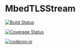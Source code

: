 # MbedTLSStream

[![Build Status](https://travis-ci.org/wildart/MbedTLSStream.jl.svg?branch=master)](https://travis-ci.org/wildart/MbedTLSStream.jl)

[![Coverage Status](https://coveralls.io/repos/wildart/MbedTLSStream.jl/badge.svg?branch=master&service=github)](https://coveralls.io/github/wildart/MbedTLSStream.jl?branch=master)

[![codecov.io](http://codecov.io/github/wildart/MbedTLSStream.jl/coverage.svg?branch=master)](http://codecov.io/github/wildart/MbedTLSStream.jl?branch=master)
